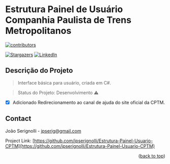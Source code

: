 # Estrutura Painel de Usuário Companhia Paulista de Trens Metropolitanos
<p>
  <a href="https://github.com/jpserignolli/Estrutura-Painel-Usuario-CPTM/graphs/contributors"> 
    <img src="https://img.shields.io/github/contributors/Louis3797/awesome-readme-template" alt="contributors" />
  </a>
</p>

[![Stargazers][stars-shield]][stars-url]
[![LinkedIn][linkedin-shield]][linkedin-url]


## Descrição do Projeto
> Interface básica para usuário, criada em C#.

> Status do Projeto: Desenvolvimento :warning:

- [x] Adicionado Redirecionamento ao canal de ajuda do site oficial da CPTM.


[stars-shield]: https://img.shields.io/github/stars/othneildrew/Best-README-Template.svg?style=for-the-badge
[stars-url]: [https://github.com/jpserignolli/Estrutura-Painel-Usuario-CPTM]
[linkedin-shield]: https://img.shields.io/badge/-LinkedIn-black.svg?style=for-the-badge&logo=linkedin&colorB=555
[linkedin-url]: https://linkedin.com/in/joãoserignolli


## Contact

João Serignolli - jpserig@gmail.com

Project Link: [https://github.com/jpserignolli/Estrutura-Painel-Usuario-CPTM](https://github.com/jpserignolli/Estrutura-Painel-Usuario-CPTM)

<p align="right">(<a href="#readme-top">back to top</a>)</p>
